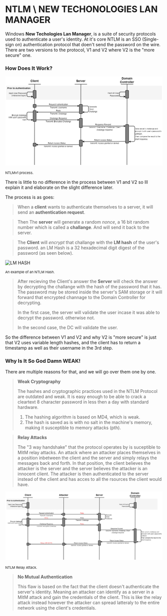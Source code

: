 # NTLM \ NEW TECHONOLOGIES LAN MANAGER

Windows **New Techologies Lan Manager**, is a suite of security protocols used to authenticate a user's identity. At it's core NTLM is an SSO (Single-sign on) authentication protocol that doen't send the password on the wire. There are two versions to the protocol, V1 and V2 where V2 is the "more secure" one.

### How Does It Work?

![The Process of NTLM Authentication](Pictures/NTLM/NTLM_Process.png)
<p style="font-size:11px">NTLMv1 process.</p>

There is little to no difference in the process between V1 and V2 so Ill explain it and elaborate on the slight difference later.

The process is as goes:

> When a **client** wants to authenticate themselves to a server, it will send an **authentication request**.

> Then The **server** will generate a random *nonce*, a 16 bit random number which is called a **challange**. And will send it back to the server.

> The **Client** will *encrypt* that challange with the **LM hash** of the user's password. an LM Hash is a 32 hexadecimal digit digest of the password (as seen below).

![LM HASH](https://www.netspi.com/wp-content/uploads/2014/10/HashExample.png)
<p style="font-size:11px">An example of an NTLM Hash.</p>

> After recieving the Client's answer the **Server** will check the answer by decrypting the challange with the hash of the password that it has. The password may be stored inside the server's SAM storage or it will forward that encrypted channage to the Domain Controller for decrypting.
>
> In the first case, the server will validate the user incase it was able to decrypt the password. otherwise not.
>
> In the second case, the DC will validate the user.

So the difference between V1 and V2 and why V2 is "more secure" is just that V2 uses variable length hashes, and the client has to return a timestamp as well as their username in the 3rd step.

### Why Is It So God Damn WEAK!

There are multiple reasons for that, and we will go over them one by one.

> **Weak Cryptography**
>
> The hashes and cryptographic practices used in the NTLM Protocol are outdated and weak. It is easy enough to be able to crack a cleartext 8 character password in less then a day with standard hardware.
>
> 1. The hashing algorithm is based on MD4, which is weak.
> 2. The hash is saved as is with no salt in the machine's memory, making it susceptible to memory attacks (pth).

> **Relay Attacks**
>
> The "3 way handshake" that the protocol operates by is suceptible to MitM relay attacks. An attack where an attacker places themselves in a position inbetween the client and the server and simply relays the messages back and forth. In that position, the client believes the attacker is the server and the server believes the attacker is an innocent client. The attacker is then authenticated to the server instead of the client and has acces to all the rsources the client would have.

![Relay Attack Process](Pictures/NTLM/NTLM_Relay_Process.png)
<p style="font-size:11px">NTLM Relay Attack.</p>

> **No Mutual Authentication**
>
> This flaw is based on the fact that the client doesn't authenticate the server's identity. Meaning an attacker can identify as a server in a MitM attack and gain the credentials of the client. This is like the relay attack instead however the attacker can spread latteraly to the entire network using the client's credentials.

